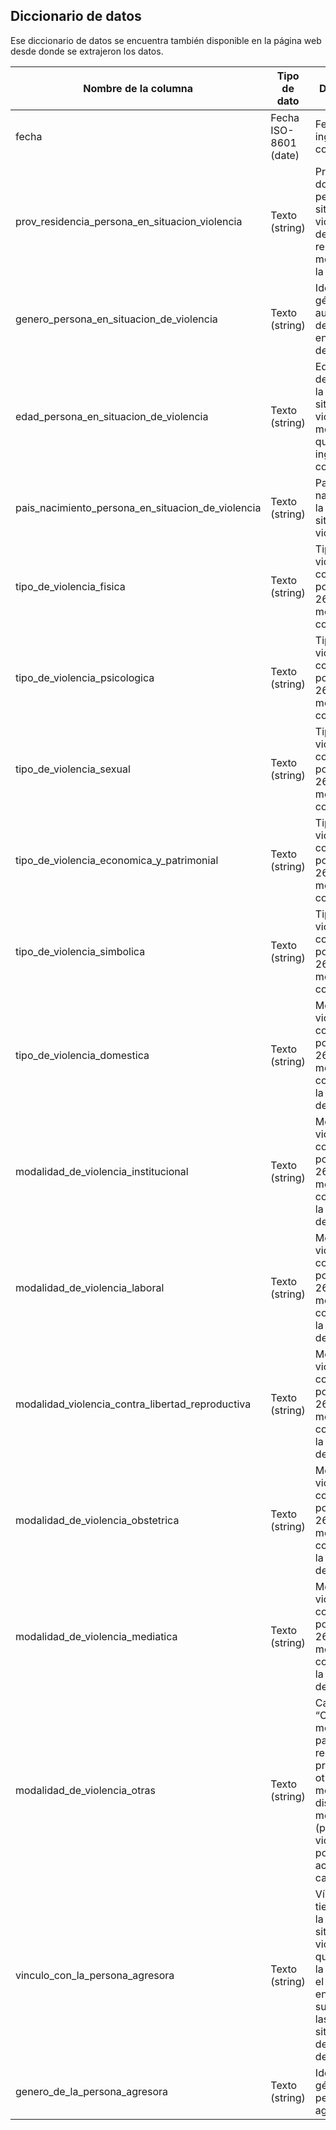 ## Diccionario de datos
Ese diccionario de datos se encuentra también disponible en la página web desde donde se extrajeron los datos.

| Nombre de la columna |	Tipo de dato	| Descripción | 
| ---- | ---- |------|
| fecha	| Fecha ISO-8601 (date)	| Fecha del ingreso de la consulta |
| prov_residencia_persona_en_situacion_violencia	| Texto (string)	| Provincia en donde la persona en situación de violencia declara estar residiendo al momento de la consulta |
| genero_persona_en_situacion_de_violencia	| Texto (string)	| Identidad de género autopercibida de la persona en situación de violencia |
| edad_persona_en_situacion_de_violencia	| Texto (string)	| Edad declarada de la persona en situación de violencia al momento en que se ingresó la consulta |
| pais_nacimiento_persona_en_situacion_de_violencia	| Texto (string)	| País de nacimiento de la persona en situación de violencia |
| tipo_de_violencia_fisica	| Texto (string)	| Tipo de violencia, contemplado por la ley 26.485, que motiva la consulta |
| tipo_de_violencia_psicologica	| Texto (string)	| Tipo de violencia, contemplado por la ley 26.485, que motiva la consulta |
| tipo_de_violencia_sexual	| Texto (string)	| Tipo de violencia, contemplado por la ley 26.485, que motiva la consulta |
| tipo_de_violencia_economica_y_patrimonial	| Texto (string)	| Tipo de violencia, contemplado por la ley 26.485, que motiva la consulta |
| tipo_de_violencia_simbolica| 	Texto (string)	| Tipo de violencia, contemplado por la ley 26.485, que motiva la consulta |
| tipo_de_violencia_domestica	| Texto (string)	| Modalidad de violencia, contempladas por la ley 26.485, que motivan la consulta bajo la cual se desarrollaron |
| modalidad_de_violencia_institucional	| Texto (string)	| Modalidad de violencia, contempladas por la ley 26.485, que motivan la consulta bajo la cual se desarrollaron |
| modalidad_de_violencia_laboral	| Texto (string)	| Modalidad de violencia, contempladas por la ley 26.485, que motivan la consulta bajo la cual se desarrollaron |
| modalidad_violencia_contra_libertad_reproductiva	| Texto (string)	| Modalidad de violencia, contempladas por la ley 26.485, que motivan la consulta bajo la cual se desarrollaron |
| modalidad_de_violencia_obstetrica	| Texto (string)	| Modalidad de violencia, contempladas por la ley 26.485, que motivan la consulta bajo la cual se desarrollaron |
| modalidad_de_violencia_mediatica	| Texto (string)	| Modalidad de violencia, contempladas por la ley 26.485, que motivan la consulta bajo la cual se desarrollaron |
| modalidad_de_violencia_otras	| Texto (string)	| Categoría “Otras modalidades” para dejar registro de la presencia de otras modalidades distintas a las mencionadas (por ejemplo, violencia política, acoso callejero) |
| vinculo_con_la_persona_agresora	| Texto (string)	| Vínculo que tiene o tenía la persona en situación de violencia con quien ejerce la agresión en el momento en que sucedieron las situaciones de violencia declaradas |
| genero_de_la_persona_agresora	| Texto (string)	| Identidad de género de la persona agresora |
